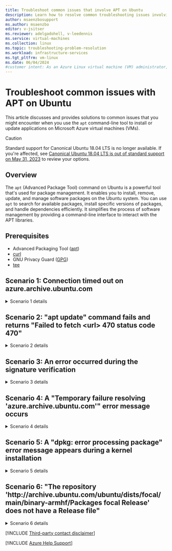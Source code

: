 ```yaml
---
title: Troubleshoot common issues that involve APT on Ubuntu
description: Learn how to resolve common troubleshooting issues involving the APT package management tool for the Ubuntu Linux distribution on Azure virtual machines.
author: msaenzbosupport
ms.author: msaenzbo
editor: v-jsitser
ms.reviewer: adelgadohell, v-leedennis
ms.service: virtual-machines
ms.collection: linux
ms.topic: troubleshooting-problem-resolution
ms.workload: infrastructure-services
ms.tgt_pltfrm: vm-linux
ms.date: 06/04/2024
#customer intent: As an Azure Linux virtual machine (VM) administrator, I want troubleshoot issues in the APT tools so that I can successfully install or update applications on my VMs.
---
```

# Troubleshoot common issues with APT on Ubuntu

This article discusses and provides solutions to common issues that you might encounter when you use the `apt` command-line tool to install or update applications on Microsoft Azure virtual machines (VMs).

> [!CAUTION]
> Standard support for Canonical Ubuntu 18.04 LTS is no longer available. If you're affected, see [Canonical Ubuntu 18.04 LTS is out of standard support on May 31, 2023](upgrade-canonical-ubuntu-18dot04-lts.md) to review your options.

## Overview

The `apt` (Advanced Package Tool) command on Ubuntu is a powerful tool that's used for package management. It enables you to install, remove, update, and manage software packages on the Ubuntu system. You can use `apt` to search for available packages, install specific versions of packages, and handle dependencies efficiently. It simplifies the process of software management by providing a command-line interface to interact with the APT libraries.

## Prerequisites

- Advanced Packaging Tool ([apt](https://www.debian.org/doc/user-manuals#apt-guide))
- [curl](https://curl.se)
- GNU Privacy Guard ([GPG](https://gnupg.org))
- [tee](https://www.man7.org/linux/man-pages/man1/tee.1.html)

## Scenario 1: Connection timed out on azure.archive.ubuntu.com

<details>
<summary>Scenario 1 details</summary>

During an `apt` update, upgrade, or installation operation, the connection eventually times out. Additionally, you receive an error message that resembles one of the following output strings:

- **Output 1**

  ```output
  Err:2 http://azure.archive.ubuntu.com/ubuntu jammy-updates/main amd64 dns-root-data all 2023112702~ubuntu0.22.04.1
    Unable to connect to azure.archive.ubuntu.com:http:
  Ign:3 http://azure.archive.ubuntu.com/ubuntu jammy-updates/main amd64 bind9 amd64 1:9.18.18-0ubuntu0.22.04.2
  Err:1 http://azure.archive.ubuntu.com/ubuntu jammy-updates/main amd64 bind9-utils amd64 1:9.18.18-0ubuntu0.22.04.2
    Could not connect to azure.archive.ubuntu.com:80 (52.147.219.192), connection timed out
  Err:3 http://azure.archive.ubuntu.com/ubuntu jammy-updates/main amd64 bind9 amd64 1:9.18.18-0ubuntu0.22.04.2
    Unable to connect to azure.archive.ubuntu.com:http:
  E: Failed to fetch http://azure.archive.ubuntu.com/ubuntu/pool/main/b/bind9/bind9-utils_9.18.18-0ubuntu0.22.04.2_amd64.deb  Could not connect to azure.archive.ubuntu.com:80 (52.147.219.192), connection timed out
  E: Failed to fetch http://azure.archive.ubuntu.com/ubuntu/pool/main/d/dns-root-data/dns-root-data_2023112702%7eubuntu0.22.04.1_all.deb  Unable to connect to azure.archive.ubuntu.com:http:
  E: Failed to fetch http://azure.archive.ubuntu.com/ubuntu/pool/main/b/bind9/bind9_9.18.18-0ubuntu0.22.04.2_amd64.deb  Unable to connect to azure.archive.ubuntu.com:http:
  E: Unable to fetch some archives, maybe run apt-get update or try with --fix-missing?
  ```

- **Output 2**

  ```output
  W: Tried to start delayed item http://azure.archive.ubuntu.com/ubuntu jammy-updates/main amd64 distro-info-data all 0.52ubuntu0.7, but failed
  W: Tried to start delayed item http://azure.archive.ubuntu.com/ubuntu jammy-updates/main amd64 distro-info-data all 0.52ubuntu0.7, but failed
  W: Tried to start delayed item http://azure.archive.ubuntu.com/ubuntu jammy-updates/main amd64 distro-info-data all 0.52ubuntu0.7, but failed
  W: Tried to start delayed item http://azure.archive.ubuntu.com/ubuntu jammy-updates/main amd64 distro-info-data all 0.52ubuntu0.7, but failed
  W: Tried to start delayed item http://azure.archive.ubuntu.com/ubuntu jammy-updates/main amd64 distro-info-data all 0.52ubuntu0.7, but failed
  ```

The following sections outline potential causes for these failures and provide solutions to resolve the connection issues.

### Cause 1: VMs are configured to use an internal load balancer

An internal load balancer doesn't provide outbound connectivity if it's configured for network interfaces.

#### Solution 1a: Add a public IP address

Add a public IP address for the network interface of the VMs. For more information, see [Associate a public IP address to a virtual machine](/azure/virtual-network/ip-services/associate-public-ip-address-vm).

#### Solution 1b: Use an external load balancer

Use an external Azure load balancer instead of an internal Azure load balancer. For more information, see [Quickstart: Create a public load balancer to load balance VMs using the Azure portal](/azure/load-balancer/quickstart-load-balancer-standard-public-portal).

#### Solution 1c: Use a NAT gateway on the subnet

Use a network address translation (NAT) gateway on the VM's subnet for outbound access. For more information, see [Azure NAT Gateway resource](/azure/nat-gateway/nat-gateway-resource).

#### Solution 1d: Use an internal basic load balancer

Downgrade to use an internal basic load balancer instead of an internal standard load balancer.

> [!NOTE]
> This solution is only a temporary fix because the basic version of the load balancer is scheduled for retirement. For more information, see [Azure Basic Load Balancer will be retired on 30 September 2025—upgrade to Standard Load Balancer](https://azure.microsoft.com/updates/azure-basic-load-balancer-will-be-retired-on-30-september-2025-upgrade-to-standard-load-balancer/).

#### Solution 1e: Use SNAT rules

Use source network address translation (SNAT) rules. For more information, see [Use SNAT for outbound connections](/azure/load-balancer/load-balancer-outbound-connections).

### Cause 2: External load balancer doesn't have outbound rules and disables outbound SNAT

An external load balancer must have outbound connectivity so that it can reach Ubuntu repositories.

#### Solution 2: Configure outbound rule or verify that outbound SNAT is enabled

Take one or more of the actions that are listed in the following table.

| Action                   | Guidance                                                                                     |
|--------------------------|----------------------------------------------------------------------------------------------|
| Set up an outbound rule. | [Configuring outbound rules](/azure/load-balancer/outbound-rules)                            |
| Enable outbound SNAT.    | [Use SNAT for outbound connections](/azure/load-balancer/load-balancer-outbound-connections) |

### Cause 3: An Azure firewall or virtual appliance is between your virtual network and the internet

An Azure firewall or virtual appliance might be acting as a protective barrier between your Azure virtual network and the internet. This barrier enforces security policies and provides features to control and monitor traffic effectively by sending all traffic to the firewall. In this case, the firewall is blocking communication to Ubuntu repositories.

#### Solution 3: Make sure that the Ubuntu address is allowed

Make sure that `azure.archive.ubuntu.com` and any other repository URLs are fully accessible. To do this, take the following actions:

1. Verify that the destination URLs are allowed in firewall policies.

1. If Secure Sockets Layer (SSL) inspection is active, verify that IP addresses are allowed.

1. If a network security group (NSG) is used, make sure that Ubuntu IP addresses and ports 80 and 443 are added to the allow list of the outbound rule of the network interface NSG or subnet NSG. These exceptions should take priority over the `Block_Internet_Access_outbound` rule. Additionally, see [Check security rules applied to a virtual machine traffic](/azure/network-watcher/diagnose-network-security-rules#check-security-rules-applied-to-a-virtual-machine-traffic).

### Cause 4: VM is connected to a private subnet

Private subnets enhance security by not providing default outbound access. To enable outbound connectivity for VMs to access the Internet, it's necessary to explicitly grant outbound access. For more information, see [Add the Private subnet feature](/azure/virtual-network/ip-services/default-outbound-access#add-the-private-subnet-feature).

#### Solution 4: Provide outbound connectivity for the subnet

We recommend that you use a NAT gateway to provide outbound connectivity for VMs in the subnet. For more information, see [What is Azure NAT Gateway?](/azure/nat-gateway/nat-overview)

### Cause 5: A proxy is used for communication

Internet communication goes through a customer proxy that affects communication to the Ubuntu repositories.

#### Solution 5: Fix the proxy configuration settings

If a proxy server is configured in Microsoft Azure between the Ubuntu VM and Ubuntu repositories, use the correct proxy configuration settings in the */etc/apt/apt.conf* file, as shown in the following snippet.

> [!IMPORTANT]
> If the configured proxy server has a private IP address, make sure that it has connectivity within the Azure public address space.

```bash
Acquire::http::Proxy "http://[username]:[password]@ [proxy-web-or-IP-address]:[port-number]";
Acquire::https::Proxy "http://[username]:[password]@ [proxy-web-or-IP-address]:[port-number]";
```

Additionally, for Ubuntu and other Unix-like operating systems, you can set up a proxy for HTTP and HTTPS traffic by using environment variables. The relevant environment variables are `http_proxy` and `https_proxy`. To verify whether a proxy is configured, run the following command.

> [!IMPORTANT]
> If no proxy server exists between the Ubuntu VM and the Ubuntu repository addresses, search for and remove any proxy configuration settings that are in the */etc/apt/apt.conf* file.

```bash
env | grep -i proxy
```

</details>

## Scenario 2: "apt update" command fails and returns "Failed to fetch \<url> 470 status code 470"

<details>
<summary>Scenario 2 details</summary>

When you try to run the `apt update` command, the system tries to fetch package information from multiple sources, including `azure.archive.ubuntu.com`, `packages.microsoft.com`, and `security.ubuntu.com`. However, the command returns a "Failed to fetch \<url> 470 status code 470" error message, as shown in the following example:

```output
Err: 3 http://azure.archive.ubuntu.com/ubuntu focal-updates InRelease
  470  status code 470[IP: 23.101.248.31 80]
Err: 4 http://azure.archive.ubuntu.com/ubuntu focal-backports InRelease
  470  status code 470[IP: 23.101.248.31 80]
Ign:5 https://packages.microsoft.com/ubuntu/20.04/prod focal InRelease
Err:6 https://packages.microsoft.com/ubuntu/20.04/prod focal Release
  Could not handshake: The TLS connection was not properly terminated. [IP: 52.230.121.169  443]
Reading package lists...

[stderr]
E: The repository 'http://security.ubuntu.com/ubuntu focal-security InRelease' is no longer signed.
E: Failed to fetch http://security.ubuntu.com/ubuntu/dists/focal-security/InRelease 470 status code 470 [IP: 91.189.91.82 80]
E: The repository 'http://security.ubuntu.com/ubuntu focal InRelease' is no longer signed.
E: Failed to fetch http://security.ubuntu.com/ubuntu/dists/focal/InRelease 470 status code 470 [IP: 23.101.248.31 80
```

### Cause: A firewall or an NSG blocks the required URLs

The traffic from your Ubuntu system is routed through a virtual appliance (firewall), but this appliance denies access to certain URLs, causing issues that are related to package updates and installations.

Alternatively, an NSG might be blocking outbound connectivity on port 80 or 443.

#### Solution: Allow required URLs on your firewall configuration

Make sure that all necessary URLs and domains are allowed through the firewall when you use package management systems, such as `apt` in Ubuntu.

If an NSG is used, make sure that Ubuntu IP addresses and ports 80 and 443 are added to the allow list of the outbound rule of the network interface NSG or subnet NSG. These exceptions should take priority over the `Block_Internet_Access_outbound` rule.

</details>

## Scenario 3: An error occurred during the signature verification

<details>
<summary>Scenario 3 details</summary>

When you run the `apt update` command, the system tries to fetch package information from multiple sources, including `azure.archive.ubuntu.com` and third-party repositories, such as `download.opensuse.org`. However, the command fails, as shown in the following console output:

```console
sudo apt update
Hit:1 http://azure.archive.ubuntu.com/ubuntu jammy InRelease
Hit:2 http://azure.archive.ubuntu.com/ubuntu jammy-updates InRelease
Hit:3 http://azure.archive.ubuntu.com/ubuntu jammy-backports InRelease
Hit:4 http://azure.archive.ubuntu.com/ubuntu jammy-security InRelease
Get:5 http://download.opensuse.org/repositories/devel:/kubic:/libcontainers:/unstable/xUbuntu_22.04  InRelease [1262 B]
Err:5 http://download.opensuse.org/repositories/devel:/kubic:/libcontainers:/unstable/xUbuntu_22.04  InRelease
  The following signatures couldn't be verified because the public key is not available: NO_PUBKEY 4D64390375060AA4
Fetched 1262 B in 1s (1142 B/s)
Reading package lists... Done
Building dependency tree... Done
Reading state information... Done
16 packages can be upgraded. Run 'apt list --upgradable' to see them.
W: An error occurred during the signature verification. The repository is not updated and the previous index files will be used. GPG error: http://download.opensuse.org/repositories/devel:/kubic:/libcontainers:/unstable/xUbuntu_22.04  InRelease: The following signatures couldn't be verified because the public key is not available: NO_PUBKEY 4D64390375060AA4
W: Failed to fetch http://download.opensuse.org/repositories/devel:/kubic:/libcontainers:/unstable/xUbuntu_22.04/InRelease  The following signatures couldn't be verified because the public key is not available: NO_PUBKEY 4D64390375060AA4
W: Some index files failed to download. They have been ignored, or old ones used instead.
root@ubu24vmlbe:/etc/apt# 
```

### Cause: GPG key is missing for third-party repositories

A new third-party repository was added in the */etc/apt/sources.list* file or the */etc/apt/sources.list.d/* folder, but it's missing the public key file that's used to verify the authenticity of packages in the repository. In Ubuntu, repositories often use GPG keys to make sure that the packages that you download are from trusted sources and weren't tampered with.

#### Solution: Add the GPG key for the third-party repositories

When you add a new repository to your Ubuntu system, you often have to import the GPG key that's associated with that repository to make sure that your system trusts the packages from that source.

If you're adding this repository to your system, make sure that the key is actually from a trusted source, such as the official website or a trusted community member. After you verify the authenticity of the GPG key, you can add it to your system by running the `apt-key` command or by placing it in the */etc/apt/trusted.gpg.d/* folder, as shown in the following command:

> [!IMPORTANT]
> Because this repository is a third-party repository, you should verify the authenticity of the GPG key that was provided. To obtain the correct GPG key for your repository, refer to the documentation or consult with official sources who are associated with the third-party repository. Using incorrect or unauthorized GPG keys can pose security risks to your system.

```bash
sudo curl -fsSL https://download.opensuse.org/repositories/devel:kubic:libcontainers:unstable/xUbuntu_22.04/Release.key | sudo tee /etc/apt/trusted.gpg.d/devel_kubic_libcontainers_unstable.gpg > /dev/null
```

After you fetch the GPG key by running curl, you can alternatively convert the GPG key into a format suitable for APT by running the `gpg --dearmor` command, and then save it directly to the */etc/apt/trusted.gpg.d/* . This alternative ensures that your system securely manages and trusts the GPG key without relying on the `apt-key` command:

```bash
curl -fsSL https://download.opensuse.org/repositories/devel:kubic:libcontainers:unstable/xUbuntu_22.04/Release.key | gpg --dearmor | sudo tee /etc/apt/trusted.gpg.d/devel_kubic_libcontainers_unstable.gpg > /dev/null
```

> [!NOTE]
> If you can't locate the correct GPG key for this third-party repository, we recommend that you remove the repository entry from either the */etc/apt/sources.list* file or the */etc/apt/sources.list.d/* . This action ensures that the `apt update` commands function correctly and reduce the risk of encountering errors related to GPG keys. Prioritize security, and only add repositories from trusted sources that have valid GPG keys.

</details>

## Scenario 4: A "Temporary failure resolving 'azure.archive.ubuntu.com'" error message occurs

<details>
<summary>Scenario 4 details</summary>

When you run the `apt update` command, the system tries to fetch package information from multiple sources, including `azure.archive.ubuntu.com`. However, during the update or installation of a package, you receive a "Temporary failure resolving 'azure.archive.ubuntu.com'" error message, as shown in the following output:

```output
Ign:4 http://azure.archive.ubuntu.com/ubuntu jammy-security InRelease
Err:1 http://azure.archive.ubuntu.com/ubuntu jammy InRelease
  Temporary failure resolving 'azure.archive.ubuntu.com'
Err:2 http://azure.archive.ubuntu.com/ubuntu jammy-updates InRelease
  Temporary failure resolving 'azure.archive.ubuntu.com'
Err:3 http://azure.archive.ubuntu.com/ubuntu jammy-backports InRelease
  Temporary failure resolving 'azure.archive.ubuntu.com'
Err:4 http://azure.archive.ubuntu.com/ubuntu jammy-security InRelease
  Temporary failure resolving 'azure.archive.ubuntu.com'
Reading package lists... Done              
Building dependency tree... Done
Reading state information... Done
16 packages can be upgraded. Run 'apt list --upgradable' to see them.
W: Failed to fetch http://azure.archive.ubuntu.com/ubuntu/dists/jammy/InRelease  Temporary failure resolving 'azure.archive.ubuntu.com'
W: Failed to fetch http://azure.archive.ubuntu.com/ubuntu/dists/jammy-updates/InRelease  Temporary failure resolving 'azure.archive.ubuntu.com'
W: Failed to fetch http://azure.archive.ubuntu.com/ubuntu/dists/jammy-backports/InRelease  Temporary failure resolving 'azure.archive.ubuntu.com'
W: Failed to fetch http://azure.archive.ubuntu.com/ubuntu/dists/jammy-security/InRelease  Temporary failure resolving 'azure.archive.ubuntu.com'
W: Some index files failed to download. They have been ignored, or old ones used instead.
```

### Cause: Custom DNS can't resolve Ubuntu repositories

You're using a custom Domain Name System (DNS) resolver that isn't operating correctly. Or, the affected VM is on a different subnet than the DNS server is on.

#### Solution: Verify and update your DNS resolver

Verify whether the custom DNS resolver is actually the cause of the problem. You can try switching back to the default DNS servers provided by Azure at the network interface level. For more information, see [Change DNS servers](/azure/virtual-network/manage-virtual-network#change-dns-servers).

If Azure DNS is working as expected, verify your internal domain name, and make sure that you can reach it on port 53.

If your DNS server is on Azure but resides in a different subnet, make sure that it has the correct user-defined route (UDR) to reach the subnet of the affected VM.

</details>

## Scenario 5: A "dpkg: error processing package" error message appears during a kernel installation

<details>
<summary>Scenario 5 details</summary>

When you try to install or reinstall a kernel by running the `apt` command, an error message that resembles the following text appears:

```output
Processing triggers for linux-image-5.4.0-1051-azure (5.4.0-1051.53) ...
/etc/kernel/postinst.d/initramfs-tools:
update-initramfs: Generating /boot/initrd.img-5.4.0-1051-azure
/etc/kernel/postinst.d/zz-update-grub:
Sourcing file `/etc/default/grub'
/usr/sbin/grub-mkconfig: 34: /etc/default/grub: Syntax error: EOF in backquote substitution
run-parts: /etc/kernel/postinst.d/zz-update-grub exited with return code 2
dpkg: error processing package linux-image-5.4.0-1051-azure (--configure):
 installed linux-image-5.4.0-1051-azure package post-installation script subprocess returned error exit status 1
Errors were encountered while processing:
 linux-image-5.4.0-1051-azure
E: Sub-process /usr/bin/dpkg returned an error code (1)
```

### Cause: A syntax error exists in /etc/default/grub

A syntax error in the */etc/default/grub* configuration file exists. The post-installation script for the *linux-image-5.4.0-1051-azure* package is probably encountering this error while it tries to parse the configuration.

#### Solution: Fix the syntax error in /etc/default/grub

Look for any syntax errors in the */etc/default/grub* file, particularly around the line that the post-installation script is probably encountering. Fix any syntax errors that you find. The syntax for this file is crucial for the correct functioning of the GRand Unified Bootloader (GRUB).

In the following example, the missing closing quotation mark in the `GRUB_CMDLINE_LINUX` line causes a syntax error in the GRUB configuration file:

```console
# cat /etc/default/grub
# If you change this file, run 'update-grub' afterwards to update
# /boot/grub/grub.cfg.
# For full documentation of the options in this file, see:
#   info -f grub -n 'Simple configuration'

GRUB_DEFAULT=0
GRUB_TIMEOUT_STYLE=hidden
GRUB_TIMEOUT=0
GRUB_DISTRIBUTOR=`lsb_release -i -s 2> /dev/null || echo Debian`
GRUB_CMDLINE_LINUX_DEFAULT="quiet splash"
GRUB_CMDLINE_LINUX="    # <---
```

To correct this particular error, add the closing quotation mark at the end of the line. The corrected line should resemble the following code:

```console
GRUB_CMDLINE_LINUX=" "
```

After you correct the syntax error in the GRUB configuration file, try again to reinstall the kernel package.

</details>

## Scenario 6: "The repository 'http:\//archive.ubuntu.com/ubuntu/dists/focal/main/binary-armhf/Packages focal Release' does not have a Release file"

<details>
<summary>Scenario 6 details</summary>

When you run the `apt update` command, the system tries to fetch package information from multiple sources. However, you receive an error message about a missing `Release` file, as shown in the following output:

```bash
Ign:1 http://archive.ubuntu.com/ubuntu/dists/focal/main/binary-armhf/Packages focal InRelease
Hit:2 http://azure.archive.ubuntu.com/ubuntu focal InRelease                   
Hit:3 http://azure.archive.ubuntu.com/ubuntu focal-updates InRelease           
Hit:4 http://azure.archive.ubuntu.com/ubuntu focal-backports InRelease
Hit:5 http://azure.archive.ubuntu.com/ubuntu focal-security InRelease
Hit:6 https://packages.microsoft.com/ubuntu/20.04/prod focal InRelease
Err:7 http://archive.ubuntu.com/ubuntu/dists/focal/main/binary-armhf/Packages focal Release
  404  Not Found [IP: 91.189.91.83 80]
Reading package lists... Done
E: The repository 'http://archive.ubuntu.com/ubuntu/dists/focal/main/binary-armhf/Packages focal Release' does not have a Release file.
N: Updating from such a repository can't be done securely, and is therefore disabled by default.
N: See apt-secure(8) manpage for repository creation and user configuration details.
```

### Cause: The apt tool points to ARM processor architecture package on an x86_64 virtual machine

The `apt` command searches all architectures that are defined by `APT::Architectures` when the command downloads repository data.

In this scenario, you're running an x86_64 VM, but two lines in the */etc/apt/sources.list* file refer to the ARM processor architecture:

```bash
sudo cat  /etc/apt/sources.list | grep -i armhf
```

```output
deb http://archive.ubuntu.com/ubuntu/dists/focal/main/binary-armhf/Packages focal main
deb-src  http://archive.ubuntu.com/ubuntu/dists/focal/main/binary-armhf/Packages focal main
```

If any application automatically edits the *sources.list* file or adds a repository under the */etc/apt/sources.list.d/* , and then includes the *armhf* repositories, the same error occurs.

#### Solution: Remove or comment out armhf information from sources.list

Remove or comment out the lines that reference the ARM processor architecture in the */etc/apt/sources.list* file or the */etc/apt/sources.list.d/\*.list*.

</details>

[!INCLUDE [Third-party contact disclaimer](../../../includes/third-party-contact-disclaimer.md)]

[!INCLUDE [Azure Help Support](../../../includes/azure-help-support.md)]
